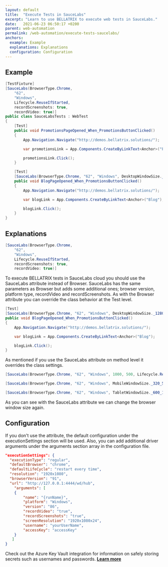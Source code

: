 ```yaml
---
layout: default
title:  "Execute Tests in SauceLabs"
excerpt: "Learn to use BELLATRIX to execute web tests in SauceLabs."
date:   2021-06-23 06:50:17 +0200
parent: web-automation
permalink: /web-automation/execute-tests-saucelabs/
anchors:
  example: Example
  explanations: Explanations
  configuration: Configuration
---
```

Example
-------
```csharp
[TestFixture]
[SauceLabs(BrowserType.Chrome,
    "62",
    "Windows",
    Lifecycle.ReuseIfStarted,
    recordScreenshots: true,
    recordVideo: true)]
public class SauceLabsTests : WebTest
{
    [Test]
    public void PromotionsPageOpened_When_PromotionsButtonClicked()
    {
        App.Navigation.Navigate("http://demos.bellatrix.solutions/");

        var promotionsLink = App.Components.CreateByLinkText<Anchor>("Promotions");

        promotionsLink.Click();
    }

    [Test]
    [SauceLabs(BrowserType.Chrome, "62", "Windows", DesktopWindowSize._1280_1024, Lifecycle.ReuseIfStarted)]
    public void BlogPageOpened_When_PromotionsButtonClicked()
    {
        App.Navigation.Navigate("http://demos.bellatrix.solutions/");

        var blogLink = App.Components.CreateByLinkText<Anchor>("Blog");

        blogLink.Click();
    }
}
```

Explanations
------------
```csharp
[SauceLabs(BrowserType.Chrome,
    "62",
    "Windows",
    Lifecycle.ReuseIfStarted,
    recordScreenshots: true,
    recordVideo: true)]
```
To execute BELLATRIX tests in SauceLabs cloud you should use the SauceLabs attribute instead of Browser. SauceLabs has the same parameters as Browser but adds some additional ones; browser version, platform type, recordVideo and recordScreenshots. As with the Browser attribute you can override the class behavior at the Test level.
```csharp
[Test]
[SauceLabs(BrowserType.Chrome, "62", "Windows", DesktopWindowSize._1280_1024, Lifecycle.ReuseIfStarted)]
public void BlogPageOpened_When_PromotionsButtonClicked()
{
    App.Navigation.Navigate("http://demos.bellatrix.solutions/");

    var blogLink = App.Components.CreateByLinkText<Anchor>("Blog");

    blogLink.Click();
}
```
As mentioned if you use the SauceLabs attribute on method level it overrides the class settings.
```csharp
[SauceLabs(BrowserType.Chrome, "62", "Windows", 1000, 500, Lifecycle.ReuseIfStarted)]
```
```csharp
[SauceLabs(BrowserType.Chrome, "62", "Windows", MobileWindowSize._320_568, Lifecycle.ReuseIfStarted)]
```
```csharp
[SauceLabs(BrowserType.Chrome, "62", "Windows", TabletWindowSize._600_1024, Lifecycle.ReuseIfStarted)]
```
As you can see with the SauceLabs attribute we can change the browser window size again.

Configuration
-------------
If you don't use the attribute, the default configuration under the executionSettings section will be used. Also, you can add additional driver arguments under the arguments section array in the configuration file.
```json
"executionSettings": {
  "executionType": "regular",
  "defaultBrowser": "chrome",
  "defaultLifeCycle": "restart every time",
  "resolution": "1920x1080",
  "browserVersion": "91",
  "url": "http://127.0.0.1:4444/wd/hub",
    "arguments": [
    {
        "name": "{runName}",
        "platform": "Windows",
        "version": "86",
        "recordVideo": "true",
        "recordScreenshots": "true",
        "screenResolution": "1920x1080x24",
        "username": "yourUserName",
        "accessKey": "accessKey"
    }
   ]
}
```
Check out the Azure Key Vault integration for information on safely storing secrets such as usernames and passwords. [**Learn more**](/product-integrations/azure-key-vault/)